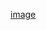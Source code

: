 [image](https://s3.amazonaws.com/intranet-projects-files/holbertonschool-sysadmin_devops/271/B4eeypV.jpg)
